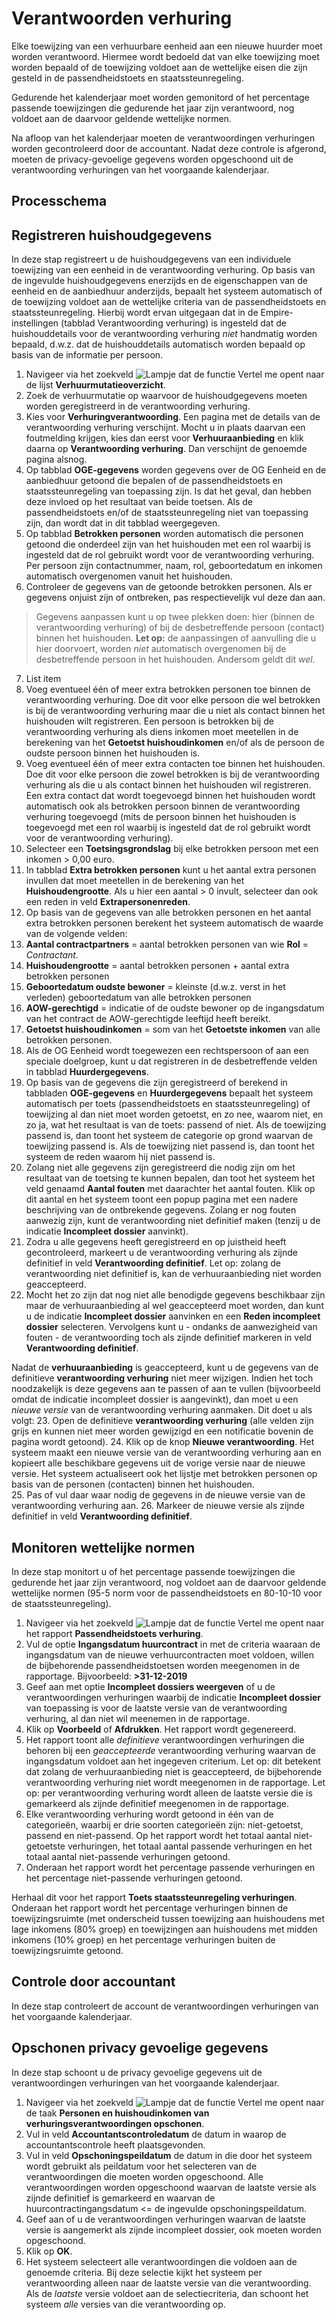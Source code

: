 # Verantwoorden verhuring

Elke toewijzing van een verhuurbare eenheid aan een nieuwe huurder moet worden verantwoord. Hiermee wordt bedoeld dat van elke toewijzing moet worden bepaald of de toewijzing voldoet aan de wettelijke eisen die zijn gesteld in de passendheidstoets en staatssteunregeling. 

Gedurende het kalenderjaar moet worden gemonitord of het percentage passende toewijzingen die gedurende het jaar zijn verantwoord, nog voldoet aan de daarvoor geldende wettelijke normen. 

Na afloop van het kalenderjaar moeten de verantwoordingen verhuringen worden gecontroleerd door de accountant. Nadat deze controle is afgerond, moeten de privacy-gevoelige gegevens worden opgeschoond uit de verantwoording verhuringen van het voorgaande kalenderjaar.   


## Processchema

## Registreren huishoudgegevens  

In deze stap registreert u de huishoudgegevens van een individuele toewijzing van een eenheid in de verantwoording verhuring. Op basis van de ingevulde huishoudgegevens enerzijds en de eigenschappen van de eenheid en de aanbiedhuur anderzijds, bepaalt het systeem automatisch of de toewijzing voldoet aan de wettelijke criteria van de passendheidstoets en staatssteunregeling. 
Hierbij wordt ervan uitgegaan dat in de Empire-instellingen (tabblad Verantwoording verhuring) is ingesteld dat de huishouddetails voor de verantwoording verhuring *niet* handmatig worden bepaald, d.w.z. dat de huishouddetails automatisch worden bepaald op basis van de informatie per persoon. 

 1. Navigeer via het zoekveld ![Lampje dat de functie Vertel me opent](https://docs.microsoft.com/nl-NL/dynamics365/business-central/media/ui-search/search_small.png "Vertel me wat u wilt doen") naar de lijst **Verhuurmutatieoverzicht**.
 2. Zoek de verhuurmutatie op waarvoor de huishoudgegevens moeten worden geregistreerd in de verantwoording verhuring.
 3. Kies voor **Verhuringverantwoording**.  Een pagina met de details van de verantwoording verhuring verschijnt. Mocht u in plaats daarvan een foutmelding krijgen, kies dan eerst voor **Verhuuraanbieding** en klik daarna op **Verantwoording verhuring**.  Dan verschijnt de genoemde pagina alsnog. 
 4. Op tabblad **OGE-gegevens** worden gegevens over de OG Eenheid en de aanbiedhuur getoond die bepalen of de passendheidstoets en staatssteunregeling van toepassing zijn. Is dat het geval, dan hebben deze invloed op het resultaat van beide toetsen. Als de passendheidstoets en/of de staatssteunregeling niet van toepassing zijn, dan wordt dat in dit tabblad weergegeven. 
 5. Op tabblad **Betrokken personen** worden automatisch die personen getoond die onderdeel zijn van het huishouden met een rol waarbij is ingesteld dat de rol gebruikt wordt voor de verantwoording verhuring. Per persoon zijn contactnummer, naam, rol, geboortedatum en inkomen automatisch overgenomen vanuit het huishouden.
 6. Controleer de gegevens van de getoonde betrokken personen. Als er gegevens onjuist zijn of ontbreken, pas respectievelijk vul deze dan aan.
>Gegevens aanpassen kunt u op twee plekken doen: hier (binnen de verantwoording verhuring) of bij de desbetreffende persoon (contact) binnen het huishouden.
>**Let op:** de aanpassingen of aanvulling die u hier doorvoert, worden *niet* automatisch overgenomen bij de desbetreffende persoon in het huishouden. Andersom geldt dit *wel*. 
 7. List item
 8. Voeg eventueel één of meer extra betrokken personen toe binnen de verantwoording verhuring. Doe dit voor elke persoon die wel betrokken is bij de verantwoording verhuring maar die u niet als contact binnen het huishouden wilt registreren. Een persoon is betrokken bij de verantwoording verhuring als diens inkomen moet meetellen in de berekening van het **Getoetst huishoudinkomen** en/of als de persoon de oudste persoon binnen het huishouden is.  
 9. Voeg eventueel één of meer extra contacten toe binnen het huishouden. Doe dit voor elke persoon die zowel betrokken is bij de verantwoording verhuring als die u als contact binnen het huishouden wil registreren. Een extra contact dat wordt toegevoegd binnen het huishouden wordt automatisch ook als betrokken persoon binnen de verantwoording verhuring toegevoegd (mits de persoon binnen het huishouden is toegevoegd met een rol waarbij is ingesteld dat de rol gebruikt wordt voor de verantwoording verhuring). 
 10. Selecteer een **Toetsingsgrondslag** bij elke betrokken persoon met een inkomen > 0,00 euro. 
 11. In tabblad **Extra betrokken personen** kunt u het aantal extra personen invullen dat moet meetellen in de berekening van het **Huishoudengrootte**.  Als u hier een aantal > 0 invult, selecteer dan ook een reden in veld **Extrapersonenreden**. 
 12. Op basis van de gegevens van alle betrokken personen en het aantal extra betrokken personen berekent het systeem automatisch de waarde van de volgende velden: 
 13. **Aantal contractpartners** =  aantal betrokken personen van wie **Rol** = *Contractant*. 
 14. **Huishoudengrootte** =  aantal betrokken personen + aantal extra betrokken personen 
 15. **Geboortedatum oudste bewoner** = kleinste (d.w.z. verst in het verleden) geboortedatum van alle betrokken personen 
 16. **AOW-gerechtigd** =  indicatie of de oudste bewoner op de ingangsdatum van het contract de AOW-gerechtigde leeftijd heeft bereikt. 
 17. **Getoetst huishoudinkomen** =  som van het **Getoetste inkomen** van alle betrokken personen. 
 18. Als de OG Eenheid wordt toegewezen een rechtspersoon of aan een speciale doelgroep, kunt u dat registreren in de desbetreffende velden in tabblad **Huurdergegevens**. 
 19. Op basis van de gegevens die zijn geregistreerd of berekend in tabbladen **OGE-gegevens** en **Huurdergegevens** bepaalt het systeem automatisch per toets (passendheidstoets en staatssteunregeling) of toewijzing al dan niet moet worden getoetst, en zo nee, waarom niet, en zo ja, wat het resultaat is van de toets: passend of niet. Als de toewijzing passend is, dan toont het systeem de categorie op grond waarvan de toewijzing passend is. Als de toewijzing niet passend is, dan toont het systeem de reden waarom hij niet passend is. 
 20. Zolang niet alle gegevens zijn geregistreerd die nodig zijn om het resultaat van de toetsing te kunnen bepalen, dan toot het systeem het veld genaamd **Aantal fouten** met daarachter het aantal fouten. Klik op dit aantal en het systeem toont een popup pagina met een nadere beschrijving van de ontbrekende gegevens. Zolang er nog fouten aanwezig zijn, kunt de verantwoording niet definitief maken (tenzij u de indicatie **Incompleet dossier** aanvinkt). 
 21. Zodra u alle gegevens heeft geregistreerd en op juistheid heeft gecontroleerd, markeert u de verantwoording verhuring als zijnde definitief in veld **Verantwoording definitief**. Let op: zolang de verantwoording niet definitief is, kan de verhuuraanbieding niet worden geaccepteerd. 
 22. Mocht het zo zijn dat nog niet alle benodigde gegevens beschikbaar zijn maar de verhuuraanbieding al wel geaccepteerd moet worden, dan kunt u de indicatie **Incompleet dossier** aanvinken en een **Reden incompleet dossier** selecteren. Vervolgens kunt u - ondanks de aanwezigheid van fouten - de verantwoording toch als zijnde definitief markeren in veld **Verantwoording definitief**. 
 
Nadat de **verhuuraanbieding** is geaccepteerd, kunt u de gegevens van de definitieve **verantwoording verhuring** niet meer wijzigen. Indien het toch noodzakelijk is deze gegevens aan te passen of aan te vullen (bijvoorbeeld omdat de indicatie incompleet dossier is aangevinkt), dan moet u een *nieuwe versie* van de verantwoording verhuring aanmaken. Dit doet u als volgt: 
 23. Open de definitieve **verantwoording verhuring** (alle velden zijn grijs en kunnen niet meer worden gewijzigd en een notificatie bovenin de pagina wordt getoond). 
 24. Klik op de knop **Nieuwe verantwoording**. Het systeem maakt een nieuwe versie van de verantwoording verhuring aan en kopieert alle beschikbare gegevens uit de vorige versie naar de nieuwe versie. Het systeem actualiseert ook het lijstje met betrokken personen op basis van de personen (contacten) binnen het huishouden.  
 25. Pas of vul daar waar nodig de gegevens in de nieuwe versie van de verantwoording verhuring aan. 
 26. Markeer de nieuwe versie als zijnde definitief in veld **Verantwoording definitief**. 
 

## Monitoren wettelijke normen 

In deze stap monitort u of het percentage passende toewijzingen die gedurende het jaar zijn verantwoord, nog voldoet aan de daarvoor geldende wettelijke normen (95-5 norm voor de passendheidstoets en 80-10-10 voor de staatssteunregeling). 

1.  Navigeer via het zoekveld ![Lampje dat de functie Vertel me opent](https://docs.microsoft.com/nl-NL/dynamics365/business-central/media/ui-search/search_small.png "Vertel me wat u wilt doen") naar het rapport **Passendheidstoets verhuring**. 
2. Vul de optie **Ingangsdatum huurcontract** in met de criteria waaraan de ingangsdatum van de nieuwe verhuurcontracten moet voldoen, willen de bijbehorende passendheidstoetsen worden meegenomen in de rapportage. Bijvoorbeeld: **>31-12-2019** 
3. Geef aan met optie **Incompleet dossiers weergeven** of u de verantwoordingen verhuringen waarbij de indicatie **Incompleet dossier** van toepassing is voor de laatste versie van de verantwoording verhuring, al dan niet wil meenemen in de rapportage. 
4. Klik op **Voorbeeld** of **Afdrukken**. Het rapport wordt gegenereerd.  
5. Het rapport toont alle *definitieve* verantwoordingen verhuringen die behoren bij een *geaccepteerde* verantwoording verhuring waarvan de ingangsdatum voldoet aan het ingegeven criterium. Let op: dit betekent dat zolang de verhuuraanbieding niet is geaccepteerd, de bijbehorende verantwoording verhuring niet wordt meegenomen in de rapportage. Let op: per verantwoording verhuring wordt alleen de laatste versie die is gemarkeerd als zijnde definitief meegenomen in de rapportage. 
6. Elke verantwoording verhuring wordt getoond in één van de categorieën, waarbij er drie soorten categorieën zijn: niet-getoetst, passend en niet-passend. Op het rapport wordt het totaal aantal niet-getoetste verhuringen, het totaal aantal passende verhuringen en het totaal aantal niet-passende verhuringen getoond. 
7. Onderaan het rapport wordt het percentage passende verhuringen en het percentage niet-passende verhuringen getoond. 

Herhaal dit voor het rapport **Toets staatssteunregeling verhuringen**. Onderaan het rapport wordt het percentage verhuringen binnen de toewijzingsruimte (met onderscheid tussen toewijzing aan huishoudens met lage inkomens (80% groep) en toewijzingen aan huishoudens met midden inkomens (10% groep) en het percentage verhuringen buiten de toewijzingsruimte getoond.


## Controle door accountant 

In deze stap controleert de account de verantwoordingen verhuringen van het voorgaande kalenderjaar. 


## Opschonen privacy gevoelige gegevens 

In deze stap schoont u de privacy gevoelige gegevens uit de verantwoordingen verhuringen van het voorgaande kalenderjaar. 

1.  Navigeer via het zoekveld ![Lampje dat de functie Vertel me opent](https://docs.microsoft.com/nl-NL/dynamics365/business-central/media/ui-search/search_small.png "Vertel me wat u wilt doen") naar de taak **Personen en huishoudinkomen van verhuringsverantwoordingen opschonen**. 
2. Vul in veld **Accountantscontroledatum** de datum in waarop de accountantscontrole heeft plaatsgevonden. 
3. Vul in veld **Opschoningspeildatum** de datum in die door het systeem wordt gebruikt als peildatum voor het selecteren van de verantwoordingen die moeten worden opgeschoond. Alle verantwoordingen worden opgeschoond waarvan de laatste versie als zijnde definitief is gemarkeerd en waarvan de huurcontractingangsdatum <= de ingevulde opschoningspeildatum. 
4. Geef aan of u de verantwoordingen verhuringen waarvan de laatste versie is aangemerkt als zijnde incompleet dossier, ook moeten worden opgeschoond. 
5. Klik op **OK**. 
6. Het systeem selecteert alle verantwoordingen die voldoen aan de genoemde criteria. Bij deze selectie kijkt het systeem per verantwoording alleen naar de laatste versie van die verantwoording. Als de *laatste* versie voldoet aan de selectiecriteria, dan schoont het systeem *alle* versies van die verantwoording op. 

<!--stackedit_data:
eyJoaXN0b3J5IjpbMTczNDE2MDA3NCwtMTczOTE5MzQ0OSwxMj
AwODQwMDA4LC0xNTQzNDkzMjMyLC0xMDExNTAxMjExLDc1MTE5
MzAzMSwtMTY1MDEzMDgzNCwzMTM4NDQ4NjgsLTE3MzM4MjYzMT
MsLTI4NDE0ODUyNSwtNjEzMDY0NzcsLTM3NDAyOTI5NywxMjM4
NDUwODczLDIxMjQ4NDk4MjksLTE0Njg3MTc2MzUsLTIwODYwOD
MyNzIsNTk3ODE5MDQ4XX0=
-->
